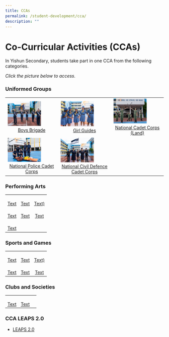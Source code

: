 ```yaml
---
title: CCAs
permalink: /student-development/cca/
description: ""
---
```

Co-Curricular Activities (CCAs)
===============================

In Yishun Secondary, students take part in one CCA from the following categories. 

*Click the picture below to access.*

### Uniformed Groups

|  |  |  |
| -------- | -------- | -------- |
| <a href=" "><img src="/images/StudDevelopment/CCAs/BoysBrigade%20(1).png" style="width:70%"> <div style="text-align:center">Boys Brigade</div></a>   | <a href=" "><img src="/images/StudDevelopment/CCAs/GirlGuides%20(1).png" style="width:70%"><div style="text-align:center">Girl Guides</div></a>  | <a href=" "><img src="/images/StudDevelopment/CCAs/NCC%20(1).png" style="width:70%"><div style="text-align:center">National Cadet Corps (Land)</div></a>   |
| <a href=" "><img src="/images/StudDevelopment/CCAs/NCDCC%20(1).png" style="width:70%"><div style="text-align:center">National Police Cadet Corps</div></a> | <a href=" "><img src="/images/StudDevelopment/CCAs/NPCC%20(1).png" style="width:70%"><div style="text-align:center">National Civil Defence Cadet Corps</div></a> |  |

### Performing Arts

|  |  |  |
| -------- | -------- | -------- |
| <a href=" "><img src=" " style="width:70%"> <div style="text-align:center">Text</div></a>   | <a href=" "><img src=" " style="width:70%"><div style="text-align:center">Text</div></a>  | <a href=" "><img src=" " style="width:70%"><div style="text-align:center">Text)</div></a>   |
| <a href=" "><img src=" " style="width:70%"><div style="text-align:center">Text</div></a> | <a href=" "><img src=" " style="width:70%"><div style="text-align:center">Text</div></a> |<a href=" "><img src=" " style="width:70%"><div style="text-align:center">Text</div></a>   |
| <a href=" "><img src=" " style="width:70%"><div style="text-align:center">Text</div></a> |  | |


### Sports and Games

|  |  |  |
| -------- | -------- | -------- |
| <a href=" "><img src=" " style="width:70%"><div style="text-align:center">Text</div></a>   | <a href=" "><img src=" " style="width:70%"><div style="text-align:center">Text</div></a>  | <a href=" "><img src=" " style="width:70%"><div style="text-align:center">Text)</div></a>   |
| <a href=" "><img src=" " style="width:70%"><div style="text-align:center">Text</div></a> | <a href=" "><img src=" " style="width:70%"><div style="text-align:center">Text</div></a> |<a href=" "><img src=" " style="width:70%"><div style="text-align:center">Text</div></a>   |


### Clubs and Societies

|  |  |  |
| -------- | -------- | -------- |
| <a href=" "><img src=" " style="width:70%"> <div style="text-align:center">Text</div></a>   | <a href=" "><img src=" " style="width:70%"><div style="text-align:center">Text</div></a>  |  |



### CCA LEAPS 2.0

*   [LEAPS 2.0](https://yishunsec.moe.edu.sg/qql/slot/u276/Holistic%20Education/Student%20Development/CCA/CCA%20LEAPS%202.0/LEAPS-2.0-Parents.pdf)
